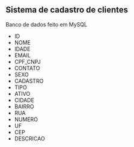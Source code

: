 ## Sistema de cadastro de clientes 


Banco de dados feito em MySQL

- ID
- NOME 
- IDADE
- EMAIL 
- CPF_CNPJ 
- CONTATO 
- SEXO 
- CADASTRO 
- TIPO 
- ATIVO 
- CIDADE 
- BAIRRO 
- RUA 
- NUMERO 
- UF 
- CEP 
- DESCRICAO 
